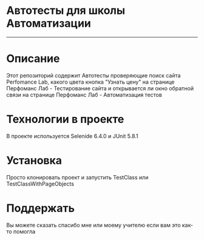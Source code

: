 # Автотесты для школы Автоматизации
____
Описание
===========
Этот репозиторий содержит Автотесты проверяющие поиск сайта Perfomance Lab, какого цвета кнопка "Узнать цену" на странице Перфоманс Лаб - Тестирование сайта и открывается ли окно обратной связи на странице Перфоманс Лаб - Автоматизация тестов
# Технологии в проекте
В проекте используется Selenide 6.4.0 и JUnit 5.8.1
# Установка
Просто клонировать проект и запустить TestClass или TestClassWithPageObjects
# Поддержать
Вы можете сказать спасибо мне или моему учителю если вам это как-то помогла